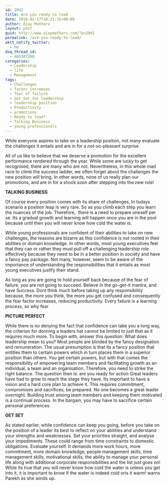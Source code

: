 ```yaml
---
id: 2042
title: Are you ready to lead
date: 2010-02-17T10:21:32+00:00
author: Ajay Matharu
layout: post
guid: http://www.ajaymatharu.com/?p=2042
permalink: /are-you-ready-to-lead/
aktt_notify_twitter:
  - no
dsq_thread_id:
  - 465387280
categories:
  - Leadership
  - life
  - Management
tags:
  - Challenges
  - factor increases
  - fear of failure
  - Get Set for leadership
  - leadership position
  - Productivity
  - promotions
  - Ready to lead?
  - Talking Business
  - young professionals
---
```

While everyone aspires to take on a leadership position, not many evaluate the challenges it entails and are in for a not-so-pleasant surprise.

All of us like to believe that we deserve a promotion for the excellent performance rendered through the year. While some are lucky to get recognised, there are many who are not. Nevertheless, in this whole mad race to climb the success ladder, we often forget about the challenges the new position will bring. In other words, none of us really plan our promotions, and are in for a shock soon after stepping into the new role!

**TALKING BUSINESS**

Of course every position comes with its share of challenges, In todays scenario a position leap is very rare. So as you climb each step you learn the nuances of the job. Therefore,  there is a need to prepare oneself per se. Its a gradual growth and learning will happen once you are in the pool because until then you will never know how cold the water is.
  
While young professionals are confident of their abilities to take on new challenges, the reasons are bizarre as this confidence is not rooted in their abilities or domain knowledge. In other words, most young executives feel that they can or rather they must pull off a challenging leadership role effectively because they need to be in a better position in society and have a fancy pay package. Not many, however, seem to be aware of the importance of understanding the responsibilities that it entails as most young executives justify their stand.
  
As long as you are going to hold yourself back because of the fear of failure, you are not going to succeed. Believe in the go-get-it mantra, and have Success. Dont think much before taking up any responsibility because, the more you think, the more you get confused and consequently the fear factor increases, reducing productivity. Every failure is a learning process, so why fear

**PICTURE PERFECT**

While there is no denying the fact that confidence can take you a long way, the criterion for donning a leaders hat cannot be limited to just that as it requires much more. To begin with, answer this question: What does leadership mean to you? Most people are blinded by the fancy designation and remuneration. The usual presumption is that its a fancy position that entitles them to certain powers which in turn places them in a superior position than others. You get certain powers, but with that comes the responsibility of empowering team members and facilitating growth as an individual, a team and an organisation. Therefore, you need to strike the right balance. The question then is: are you ready for action Great leaders have had to grow to reach the stage they have. Its important to have a vision and a hard core plan to achieve it. This requires commitment, compromises and sacrifices; be prepared. No one becomes a great leader overnight. Building trust among team members and keeping them motivated is a continual process. In the bargain, you may have to sacrifice certain personal preferences.

**GET SET**

As stated earlier, while confidence can keep you going, before you take on the position of a leader its best to reflect on your abilities and understand your strengths and weaknesses. Set your priorities straight, and analyse your impediments. These could range from time constraints to domestic obligations. Evaluate yourself. It demands more work hours, more commitment, more domain knowledge, people management skills, time management skills, motivational skills, the ability to manage your personal life along with additional corporate responsibilities and the list just goes on! While its true that you will never know how cold the water is unless you get into it, it is important to know if the water is indeed cold oris it warm! warns Parekh as she winds up.